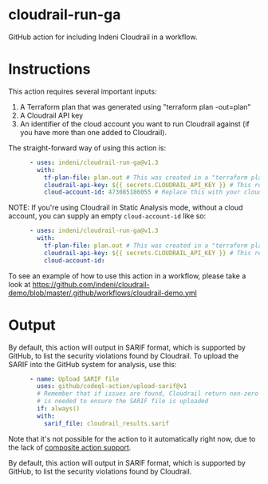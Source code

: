 # cloudrail-run-ga
GitHub action for including Indeni Cloudrail in a workflow.

# Instructions
This action requires several important inputs:
1. A Terraform plan that was generated using "terraform plan -out=plan"
2. A Cloudrail API key
3. An identifier of the cloud account you want to run Cloudrail against (if you have more than one added to Cloudrail).

The straight-forward way of using this action is:
```yaml
      - uses: indeni/cloudrail-run-ga@v1.3
        with:
          tf-plan-file: plan.out # This was created in a "terraform plan" step
          cloudrail-api-key: ${{ secrets.CLOUDRAIL_API_KEY }} # This requires registration to Indeni Cloudrail's SaaS
          cloud-account-id: 473085186055 # Replace this with your cloud account ID, which you've added to the Cloudrail SaaS
```

NOTE: If you're using Cloudrail in Static Analysis mode, without a cloud account, you can supply an empty `cloud-account-id` like so:
```yaml
      - uses: indeni/cloudrail-run-ga@v1.3
        with:
          tf-plan-file: plan.out # This was created in a "terraform plan" step
          cloudrail-api-key: ${{ secrets.CLOUDRAIL_API_KEY }} # This requires registration to Indeni Cloudrail's SaaS
          cloud-account-id: 
```

To see an example of how to use this action in a workflow, please take a look at https://github.com/indeni/cloudrail-demo/blob/master/.github/workflows/cloudrail-demo.yml

# Output

By default, this action will output in SARIF format, which is supported by GitHub, to list the security violations found by Cloudrail. To upload the SARIF into the GitHub system for analysis, use this:

```yaml
      - name: Upload SARIF file
        uses: github/codeql-action/upload-sarif@v1
        # Remember that if issues are found, Cloudrail return non-zero exit code, so the if: always()
        # is needed to ensure the SARIF file is uploaded
        if: always() 
        with:
          sarif_file: cloudrail_results.sarif
```

Note that it's not possible for the action to it automatically right now, due to the lack of [composite action support](https://github.com/actions/runner/issues/646).

By default, this action will output in SARIF format, which is supported by GitHub, to list the security violations found by Cloudrail.
